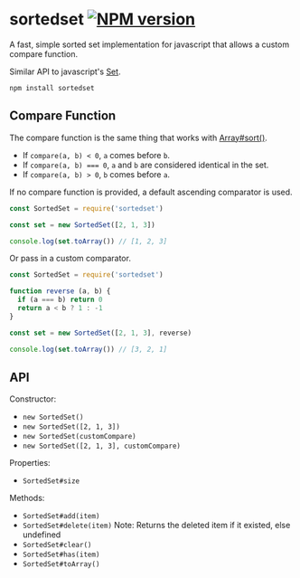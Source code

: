 
# sortedset [![NPM version](https://badge.fury.io/js/sortedset.svg)](http://badge.fury.io/js/sortedset)

A fast, simple sorted set implementation for javascript that allows a custom compare function.

Similar API to javascript's [Set](https://developer.mozilla.org/en/docs/Web/JavaScript/Reference/Global_Objects/Set).

```
npm install sortedset
```

## Compare Function

The compare function is the same thing that works with [Array#sort()](https://developer.mozilla.org/en/docs/Web/JavaScript/Reference/Global_Objects/Array/sort).

- If `compare(a, b) < 0`, `a` comes before `b`.
- If `compare(a, b) === 0`, `a` and `b` are considered identical in the set.
- If `compare(a, b) > 0`, `b` comes before `a`.

If no compare function is provided, a default ascending comparator is used.

```javascript
const SortedSet = require('sortedset')

const set = new SortedSet([2, 1, 3])

console.log(set.toArray()) // [1, 2, 3]
```

Or pass in a custom comparator.

```javascript
const SortedSet = require('sortedset')

function reverse (a, b) {
  if (a === b) return 0
  return a < b ? 1 : -1
}

const set = new SortedSet([2, 1, 3], reverse)

console.log(set.toArray()) // [3, 2, 1]
```

## API

Constructor:

- `new SortedSet()`
- `new SortedSet([2, 1, 3])`
- `new SortedSet(customCompare)`
- `new SortedSet([2, 1, 3], customCompare)`

Properties:

- `SortedSet#size` 

Methods:

- `SortedSet#add(item)`
- `SortedSet#delete(item)` Note: Returns the deleted item if it existed, else undefined
- `SortedSet#clear()`
- `SortedSet#has(item)`
- `SortedSet#toArray()`